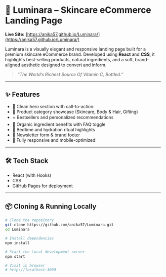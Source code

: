 # 🌿 Luminara – Skincare eCommerce Landing Page

**Live Site:** [https://anika57.github.io/Luminara/](https://anika57.github.io/Luminara/)

Luminara is a visually elegant and responsive landing page built for a premium skincare eCommerce brand. Developed using **React** and **CSS**, it highlights best-selling products, natural ingredients, and a soft, brand-aligned aesthetic designed to convert and inform.

> _“The World’s Richest Source Of Vitamin C, Bottled.”_

---

## ✨ Features

- 🌱 Clean hero section with call-to-action
- 🧴 Product category showcase (Skincare, Body & Hair, Gifting)
- ⭐ Bestsellers and personalized recommendations
- 🌿 Organic ingredient benefits with FAQ toggle
- 🌙 Bedtime and hydration ritual highlights
- 📨 Newsletter form & brand footer
- 📱 Fully responsive and mobile-optimized

---

## 🛠 Tech Stack

- React (with Hooks)
- CSS
- GitHub Pages for deployment

---

## 📦 Cloning & Running Locally

```bash
# Clone the repository
git clone https://github.com/anika57/Luminara.git
cd Luminara

# Install dependencies
npm install

# Start the local development server
npm start

# Visit in browser
# http://localhost:3000
